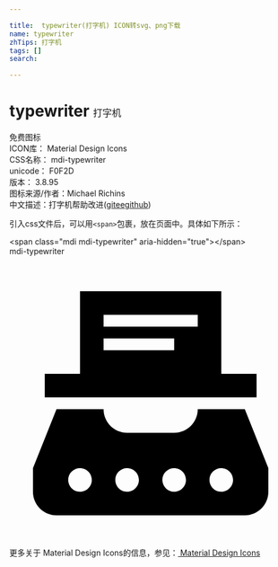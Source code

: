 ```yaml
---

title:  typewriter(打字机) ICON转svg、png下载
name: typewriter
zhTips: 打字机
tags: []
search: 

---
```


# typewriter  <small style="font-size: 60%;font-weight: 100">打字机</small>


<div class="detail-page">
<p>
<span><span class="badge-success badge">免费图标</span> </span>
<br/>
<span>
ICON库：
<span class="badge-secondary badge">Material Design Icons</span> 
</span>
<br/>
<span>
CSS名称：
<span class="badge-secondary badge">mdi-typewriter</span> 
</span>
<br/>
<span>
unicode：
<span class="badge-secondary badge">F0F2D</span> 
<copy-btn content='F0F2D' btn-title=""></copy-btn>
<copy-btn :content='String.fromCodePoint(parseInt("F0F2D", 16))' btn-title="复制U"></copy-btn>
</span>
<br/>
<span>
版本：
<span class="badge-secondary badge">3.8.95</span> 
</span>
<br/>
<span>图标来源/作者：<span class="badge-light badge">Michael Richins</span></span> 
<br/>
<span class="zh-detail">中文描述：<span class="badge-primary badge">打字机</span><span class="help-link"><span>帮助改进</span>(<a href="https://gitee.com/liuwave/icon-helper/edit/master/json/material/typewriter.json" target="_blank" rel="noopener noreferrer">gitee</a><a href="https://github.com/liuwave/icon-helper/edit/master/json/material/typewriter.json" target="_blank" rel="noopener noreferrer">github</a></span>)</span><br/>
</p>
</div>
<div class="alert alert-dark">
  <i class="mdi mdi-typewriter mdi-48px"></i>
  <i class="mdi mdi-typewriter mdi-36px"></i>
  <i class="mdi mdi-typewriter mdi-24px"></i>
  <i class="mdi mdi-typewriter mdi-18px"></i>
</div>
<div>
  <p>引入css文件后，可以用<code>&lt;span&gt;</code>包裹，放在页面中。具体如下所示：    
  </p>
  <div class="alert alert-primary" style="font-size: 14px">
    &lt;span class="mdi mdi-typewriter" aria-hidden="true"&gt;&lt;/span&gt;
    <copy-btn content='<span class="mdi mdi-typewriter" aria-hidden="true"></span>'></copy-btn>
  </div>
  <div class="alert alert-secondary">
    <i class="mdi mdi-typewriter"
    style="font-size: 24px"
    aria-hidden="true"></i> mdi-typewriter
    <copy-btn content="mdi-typewriter" btn-title="复制图标名称"></copy-btn>
  </div>
</div>
<div id="svg" class="svg-wrap">
<svg xmlns="http://www.w3.org/2000/svg" viewBox="0 0 24 24"><path d="M20 13H16C16 14.1 15.1 15 14 15H10C8.9 15 8 14.1 8 13H4L2 18V20C2 21.1 2.9 22 4 22H20C21.1 22 22 21.1 22 20V18M6 20C5.11 20 4.66 18.92 5.29 18.29C5.92 17.66 7 18.11 7 19C7 19.55 6.55 20 6 20M10 20C9.11 20 8.66 18.92 9.29 18.29C9.92 17.66 11 18.11 11 19C11 19.55 10.55 20 10 20M14 20C13.11 20 12.66 18.92 13.29 18.29C13.92 17.66 15 18.11 15 19C15 19.55 14.55 20 14 20M18 20C17.11 20 16.66 18.92 17.29 18.29C17.92 17.66 19 18.11 19 19C19 19.55 18.55 20 18 20M18 10V3H6V10H3V12H21V10M8 5H16V6H8M8 7H14V8H8" /></svg>
</div>
<detail full-name='mdi-typewriter'></detail>
    
<div><p>更多关于 Material Design Icons的信息，参见：<a target="_blank" href="https://iconhelper.cn/material.html"> Material Design Icons</a>
</p></div>
